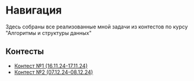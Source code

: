 # Навигация
Здесь собраны все реализованные мной задачи из контестов по курсу "Алгоритмы и структуры данных"

## Контесты
- [Контест №1 (16.11.24-17.11.24)](https://github.com/sofa797/HSE/tree/main/course_algorithms/1st_contest)
- [Контест №2 (07.12.24-08.12.24)]()
